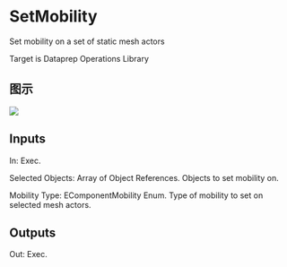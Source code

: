 # SetMobility

Set mobility on a set of static mesh actors

Target is Dataprep Operations Library

## 图示

![]($-20221218-18360230.png)

## Inputs

In: Exec.

Selected Objects: Array of Object References. Objects to set mobility on.

Mobility Type: EComponentMobility Enum. Type of mobility to set on selected mesh actors.  

## Outputs

Out: Exec.

